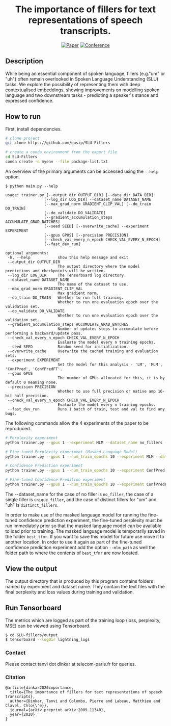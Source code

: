 <div align="center">

# The importance of fillers for text representations of speech transcripts.

[![Paper](http://img.shields.io/badge/paper-arxiv.2009.11340-B31B1B.svg)](https://arxiv.org/abs/2009.11340)
[![Conference](http://img.shields.io/badge/EMNLP-2020-4b44ce.svg)](https://2020.emnlp.org/schedule#s1024)
<!--
[![Conference](http://img.shields.io/badge/ICLR-2019-4b44ce.svg)](https://papers.nips.cc/book/advances-in-neural-information-processing-systems-31-2018)
[![Conference](http://img.shields.io/badge/AnyConference-year-4b44ce.svg)](https://papers.nips.cc/book/advances-in-neural-information-processing-systems-31-2018) -->
<!--
ARXIV
[![Paper](http://img.shields.io/badge/arxiv-math.co:1480.1111-B31B1B.svg)](https://www.nature.com/articles/nature14539)
-->
<!--
![CI testing](https://github.com/PyTorchLightning/deep-learning-project-template/workflows/CI%20testing/badge.svg?branch=master&event=push)
-->

<!--
Conference
-->
</div>

## Description
While being an essential component of spoken language, fillers (e.g."um" or "uh") often remain overlooked in Spoken Language Understanding (SLU) tasks. We explore the possibility of representing them with deep contextualised embeddings, showing improvements on modelling spoken language and two downstream tasks - predicting a speaker's stance and expressed confidence.

## How to run
First, install dependencies.
```bash
# clone project
git clone https://github.com/eusip/SLU-Fillers

# create a conda environment from the export file
cd SLU-Fillers
conda create -n myenv --file package-list.txt
 ```
An overview of the primary arguments can be accessed using the `--help` option.
 ```
$ python main.py --help

usage: trainer.py [--output_dir OUTPUT_DIR] [--data_dir DATA_DIR]
                  [--log_dir LOG_DIR] --dataset_name DATASET_NAME
                  [--max_grad_norm GRADIENT_CLIP_VAL] [--do_train DO_TRAIN]
                  [--do_validate DO_VALIDATE]
                  [--gradient_accumulation_steps ACCUMULATE_GRAD_BATCHES]
                  [--seed SEED] [--overwrite_cache] --experiment EXPERIMENT
                  [--gpus GPUS] [--precision PRECISION]
                  [--check_val_every_n_epoch CHECK_VAL_EVERY_N_EPOCH]
                  [--fast_dev_run]

optional arguments:
  -h, --help            show this help message and exit
  --output_dir OUTPUT_DIR
                        The output directory where the model predictions and checkpoints will be written.
  --log_dir LOG_DIR     The Tensorboard log directory.
  --dataset_name DATASET_NAME
                        The name of the dataset to use.
  --max_grad_norm GRADIENT_CLIP_VAL
                        Max gradient norm.                    
  --do_train DO_TRAIN   Whether to run full training.
                        Whether to run one evaluation epoch over the validation set.
  --do_validate DO_VALIDATE
                        Whether to run one evaluation epoch over the validation set.
  --gradient_accumulation_steps ACCUMULATE_GRAD_BATCHES
                        Number of updates steps to accumulate before performing a backward/update pass.
  --check_val_every_n_epoch CHECK_VAL_EVERY_N_EPOCH
                        Evaluate the model every n training epochs.
  --seed SEED           Random seed for initialization.
  --overwrite_cache     Overwrite the cached training and evaluation sets.
  --experiment EXPERIMENT
                        Set the model for this analysis - 'LM', 'MLM', 'ConfPred', 'ConfPredFT'.
  --gpus GPUS
                        The number of GPUs allocated for this, it is by default 0 meaning none.
  --precision PRECISION
                        Whether to use full precision or native amp 16-bit half precision.
  --check_val_every_n_epoch CHECK_VAL_EVERY_N_EPOCH
                        Evaluate the model every n training epochs.
  --fast_dev_run        Runs 1 batch of train, test and val to find any bugs.
 ```
 The following commands allow the 4 experiments of the paper to be reproduced.
 ```bash
# Perplexity experiment
python trainer.py --gpus 1 --experiment MLM --dataset_name no_fillers --do_train False --do_validate True

# Fine-tuned Perplexity experiment (Masked Language Model)
python trainer.py --gpus 1 --num_train_epochs 10 --experiment MLM --dataset_name no_fillers

# Confidence Prediction experiment
python trainer.py --gpus 1 --num_train_epochs 10 --experiment ConfPred --dataset_name no_fillers

# Fine-tuned Confidence Predition experiment
python trainer.py --gpus 1 --num_train_epochs 10 --experiment ConfPredFT --dataset_name no_fillers
```
The --dataset_name for the case of no filler is `no_filler`, the case of a single filler is `unique_filler`, and the case of distinct fillers for "um" and "uh" is `distinct_fillers`.

In order to make use of the masked language model for running the fine-tuned confidence prediction experiment, the fine-tuned perplexity must be run immediately prior so that the masked language model can be available to load prior to training. The masked language model is temporarily saved in the folder `best_tfmr`. If you want to save this model for future use move it to another location. In order to use it again as part of the fine-tuned confidence prediction experiment add the option `--mlm_path` as well the folder path to where the contents of `best_tfmr` are now located.

## View the output
The output directory that is produced by this program contains folders named by experiment and dataset name. They contain the text files with the final perplexity and loss values during training and validation.

<!--
. <br>
+-- best_tfmr <br>
|&nbsp;&nbsp;&nbsp;&nbsp;&nbsp;+--config.json <br>
|&nbsp;&nbsp;&nbsp;&nbsp;&nbsp;+--pytorch_model.bin <br>
|&nbsp;&nbsp;&nbsp;&nbsp;&nbsp;+--special_tokens_map.json <br>
|&nbsp;&nbsp;&nbsp;&nbsp;&nbsp;+--tokenizer_config.json <br>
|&nbsp;&nbsp;&nbsp;&nbsp;&nbsp;+--vocab.txt <br>
+-- checkpoints <br>
|&nbsp;&nbsp;&nbsp;&nbsp;&nbsp;+-- checkpoint-perplexity.ckpt <br>
|&nbsp;&nbsp;&nbsp;&nbsp;&nbsp;+-- checkpoint-perplexity_ft.ckpt <br>
|&nbsp;&nbsp;&nbsp;&nbsp;&nbsp;+-- checkpoint-prediction.ckpt <br>
|&nbsp;&nbsp;&nbsp;&nbsp;&nbsp;+-- checkpoint-prediction_ft.ckpt <br>
|&nbsp;&nbsp;&nbsp;&nbsp;&nbsp;+-- 'experiment'_'dataset_name' <br>
|&nbsp;&nbsp;&nbsp;&nbsp;&nbsp;&nbsp;&nbsp;&nbsp;&nbsp;&nbsp;&nbsp;+-- version_*n* <br>
-->

## Run Tensorboard
The metrics which are logged as part of the training loop (loss, perplexity, MSE) can be viewed using Tensorboard.
```bash
$ cd SLU-fillers/output
$ tensorboard --logdir lightning_logs
```

<!--
## Imports
This project is setup as a package which means you can now easily import any file into any other file like so:
```python
from project.datasets.mnist import mnist
from project.lit_classifier_main import LitClassifier
from pytorch_lightning import Trainer
-->
<!--
# model
model = LitClassifier()
-->
<!--
# data
train, val, test = mnist()
-->
<!--
# train
trainer = Trainer()
trainer.fit(model, train, val)
-->
<!--
# test using the best model!
trainer.test(test_dataloaders=test)
```
-->

### Contact
Please contact tanvi dot dinkar at telecom-paris.fr for queries.

### Citation
```
@article{dinkar2020importance,
  title={The importance of fillers for text representations of speech transcripts},
  author={Dinkar, Tanvi and Colombo, Pierre and Labeau, Matthieu and Clavel, Chlo{\'e}},
  journal={arXiv preprint arXiv:2009.11340},
  year={2020}
}
```
